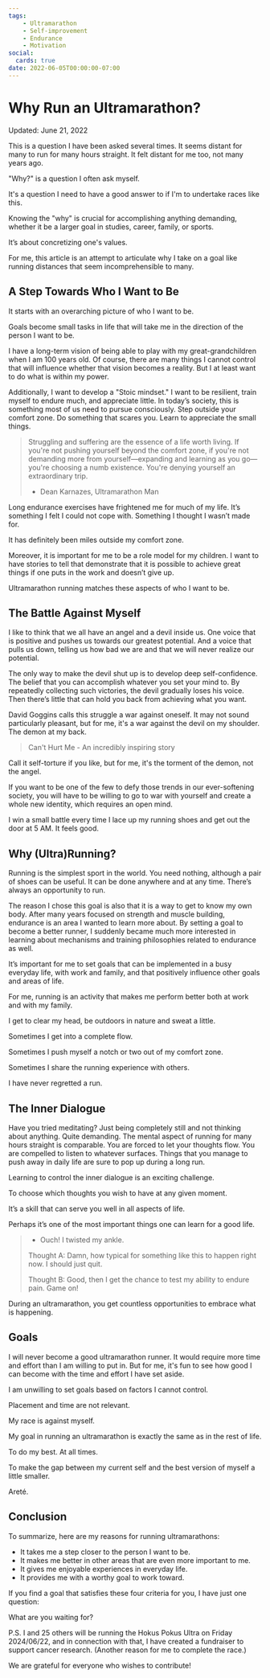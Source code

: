 ```yaml
---
tags:
    - Ultramarathon
    - Self-improvement
    - Endurance
    - Motivation
social:
  cards: true
date: 2022-06-05T00:00:00-07:00
---
```

# Why Run an Ultramarathon?

Updated: June 21, 2022

This is a question I have been asked several times. It seems distant for many to run for many hours straight. It felt distant for me too, not many years ago.
<!-- more -->


"Why?" is a question I often ask myself.

It's a question I need to have a good answer to if I'm to undertake races like this.

Knowing the "why" is crucial for accomplishing anything demanding, whether it be a larger goal in studies, career, family, or sports.

It’s about concretizing one's values.

For me, this article is an attempt to articulate why I take on a goal like running distances that seem incomprehensible to many.

## A Step Towards Who I Want to Be

It starts with an overarching picture of who I want to be.

Goals become small tasks in life that will take me in the direction of the person I want to be.

I have a long-term vision of being able to play with my great-grandchildren when I am 100 years old. Of course, there are many things I cannot control that will influence whether that vision becomes a reality. But I at least want to do what is within my power.

Additionally, I want to develop a "Stoic mindset." I want to be resilient, train myself to endure much, and appreciate little. In today’s society, this is something most of us need to pursue consciously. Step outside your comfort zone. Do something that scares you. Learn to appreciate the small things.

> Struggling and suffering are the essence of a life worth living. If you're not pushing yourself beyond the comfort zone, if you're not demanding more from yourself—expanding and learning as you go—you're choosing a numb existence. You're denying yourself an extraordinary trip.
>
> - Dean Karnazes, Ultramarathon Man

Long endurance exercises have frightened me for much of my life. It’s something I felt I could not cope with. Something I thought I wasn’t made for.

It has definitely been miles outside my comfort zone.

Moreover, it is important for me to be a role model for my children. I want to have stories to tell that demonstrate that it is possible to achieve great things if one puts in the work and doesn’t give up.

Ultramarathon running matches these aspects of who I want to be.

## The Battle Against Myself

I like to think that we all have an angel and a devil inside us. One voice that is positive and pushes us towards our greatest potential. And a voice that pulls us down, telling us how bad we are and that we will never realize our potential.

The only way to make the devil shut up is to develop deep self-confidence. The belief that you can accomplish whatever you set your mind to. By repeatedly collecting such victories, the devil gradually loses his voice. Then there’s little that can hold you back from achieving what you want.

David Goggins calls this struggle a war against oneself. It may not sound particularly pleasant, but for me, it's a war against the devil on my shoulder. The demon at my back.

> Can't Hurt Me - An incredibly inspiring story

Call it self-torture if you like, but for me, it's the torment of the demon, not the angel.

If you want to be one of the few to defy those trends in our ever-softening society, you will have to be willing to go to war with yourself and create a whole new identity, which requires an open mind.

I win a small battle every time I lace up my running shoes and get out the door at 5 AM. It feels good.

## Why (Ultra)Running?

Running is the simplest sport in the world. You need nothing, although a pair of shoes can be useful. It can be done anywhere and at any time. There’s always an opportunity to run.

The reason I chose this goal is also that it is a way to get to know my own body. After many years focused on strength and muscle building, endurance is an area I wanted to learn more about. By setting a goal to become a better runner, I suddenly became much more interested in learning about mechanisms and training philosophies related to endurance as well.

It’s important for me to set goals that can be implemented in a busy everyday life, with work and family, and that positively influence other goals and areas of life.

For me, running is an activity that makes me perform better both at work and with my family.

I get to clear my head, be outdoors in nature and sweat a little.

Sometimes I get into a complete flow.

Sometimes I push myself a notch or two out of my comfort zone.

Sometimes I share the running experience with others.

I have never regretted a run.

## The Inner Dialogue

Have you tried meditating? Just being completely still and not thinking about anything. Quite demanding. The mental aspect of running for many hours straight is comparable. You are forced to let your thoughts flow. You are compelled to listen to whatever surfaces. Things that you manage to push away in daily life are sure to pop up during a long run.

Learning to control the inner dialogue is an exciting challenge.

To choose which thoughts you wish to have at any given moment.

It’s a skill that can serve you well in all aspects of life.

Perhaps it’s one of the most important things one can learn for a good life.

> - Ouch! I twisted my ankle.
>
> Thought A: Damn, how typical for something like this to happen right now. I should just quit.
>
> Thought B: Good, then I get the chance to test my ability to endure pain. Game on!

During an ultramarathon, you get countless opportunities to embrace what is happening.

## Goals

I will never become a good ultramarathon runner. It would require more time and effort than I am willing to put in. But for me, it's fun to see how good I can become with the time and effort I have set aside.

I am unwilling to set goals based on factors I cannot control.

Placement and time are not relevant.

My race is against myself.

My goal in running an ultramarathon is exactly the same as in the rest of life.

To do my best. At all times.

To make the gap between my current self and the best version of myself a little smaller.

Areté.

## Conclusion

To summarize, here are my reasons for running ultramarathons:

- It takes me a step closer to the person I want to be.
- It makes me better in other areas that are even more important to me.
- It gives me enjoyable experiences in everyday life.
- It provides me with a worthy goal to work toward.

If you find a goal that satisfies these four criteria for you, I have just one question:

What are you waiting for?

P.S. I and 25 others will be running the Hokus Pokus Ultra on Friday 2024/06/22, and in connection with that, I have created a fundraiser to support cancer research. (Another reason for me to complete the race.)

We are grateful for everyone who wishes to contribute!